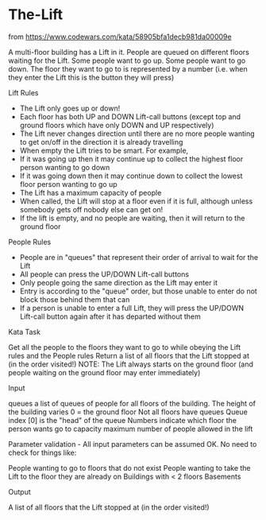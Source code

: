 # The-Lift
from https://www.codewars.com/kata/58905bfa1decb981da00009e

A multi-floor building has a Lift in it.
People are queued on different floors waiting for the Lift.
Some people want to go up. Some people want to go down.
The floor they want to go to is represented by a number (i.e. when they enter the Lift this is the button they will press)

Lift Rules

  * The Lift only goes up or down!
  * Each floor has both UP and DOWN Lift-call buttons (except top and ground floors which have only DOWN and UP respectively)
  * The Lift never changes direction until there are no more people wanting to get on/off in the direction it is already travelling
  * When empty the Lift tries to be smart. For example,
  * If it was going up then it may continue up to collect the highest floor person wanting to go down
  * If it was going down then it may continue down to collect the lowest floor person wanting to go up
  * The Lift has a maximum capacity of people
  * When called, the Lift will stop at a floor even if it is full, although unless somebody gets off nobody else can get on!
  * If the lift is empty, and no people are waiting, then it will return to the ground floor
  
People Rules

  * People are in "queues" that represent their order of arrival to wait for the Lift
  * All people can press the UP/DOWN Lift-call buttons
  * Only people going the same direction as the Lift may enter it
  * Entry is according to the "queue" order, but those unable to enter do not block those behind them that can
  * If a person is unable to enter a full Lift, they will press the UP/DOWN Lift-call button again after it has departed without them
  
Kata Task

  Get all the people to the floors they want to go to while obeying the Lift rules and the People rules
  Return a list of all floors that the Lift stopped at (in the order visited!)
  NOTE: The Lift always starts on the ground floor (and people waiting on the ground floor may enter immediately)
  
Input

  queues a list of queues of people for all floors of the building.
  The height of the building varies
  0 = the ground floor
  Not all floors have queues
  Queue index [0] is the "head" of the queue
  Numbers indicate which floor the person wants go to
  capacity maximum number of people allowed in the lift
  
Parameter validation - All input parameters can be assumed OK. No need to check for things like:

  People wanting to go to floors that do not exist
  People wanting to take the Lift to the floor they are already on
  Buildings with < 2 floors
  Basements
  
Output

  A list of all floors that the Lift stopped at (in the order visited!)
